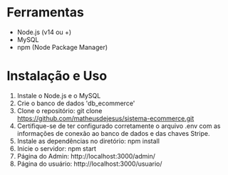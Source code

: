 # Ferramentas

- Node.js (v14 ou +)
- MySQL
- npm (Node Package Manager)

# Instalação e Uso

1. Instale o Node.js e o MySQL
2. Crie o banco de dados 'db_ecommerce'
3. Clone o repositório: git clone https://github.com/matheusdejesus/sistema-ecommerce.git
4. Certifique-se de ter configurado corretamente o arquivo .env com as informações de conexão ao banco de dados e das chaves Stripe.
5. Instale as dependências no diretório: npm install
6. Inicie o servidor: npm start
7. Página do Admin: http://localhost:3000/admin/
8. Página do usuário: http://localhost:3000/usuario/
